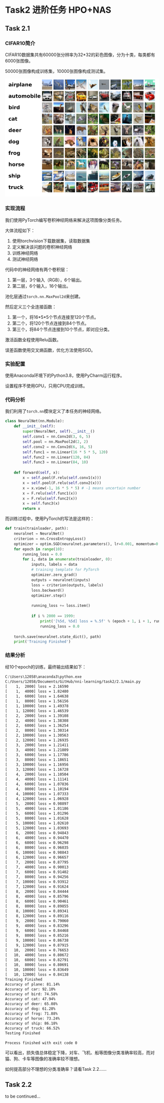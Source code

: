 # Task2 进阶任务 HPO+NAS

## Task 2.1

### CIFAR10简介

CIFAR10数据集共有60000张分辨率为32*32的彩色图像，分为十类，每类都有6000张图像。

50000张图像构成训练集，10000张图像构成测试集。

![](./Images/1.png)

### 实现流程

我们使用PyTorch编写卷积神经网络来解决这项图像分类任务。

大体流程如下：

1. 使用torchvision下载数据集，读取数据集
2. 定义解决该问题的卷积神经网络
3. 训练神经网络
4. 测试神经网络

代码中的神经网络有两个卷积层：

1. 第一层，3个输入（RGB），6个输出。
2. 第二层，6个输入，16个输出。

池化层通过`torch.nn.MaxPool2d`来创建。

然后定义三个全连接函数：
1. 第一个，将16\*5\*5个节点连接至120个节点。
2. 第二个，将120个节点连接到84个节点。
3. 第三个，将84个节点连接到10个节点，即对应分类。

激活函数全程使用Relu函数。

误差函数使用交叉熵函数，优化方法使用SGD。



### 实验配置

使用Anaconda环境下的Python3.8，使用PyCharm运行程序。

设置程序不使用GPU，只用CPU完成训练。

### 代码分析

我们利用了`torch.nn`模块定义了本任务的神经网络。


```python
class NeuralNet(nn.Module):
    def __init__(self):
        super(NeuralNet, self).__init__()
        self.conv1 = nn.Conv2d(3, 6, 5)
        self.pool = nn.MaxPool2d(2, 2)
        self.conv2 = nn.Conv2d(6, 16, 5)
        self.func1 = nn.Linear(16 * 5 * 5, 120)
        self.func2 = nn.Linear(120, 84)
        self.func3 = nn.Linear(84, 10)

    def forward(self, x):
        x = self.pool(F.relu(self.conv1(x)))
        x = self.pool(F.relu(self.conv2(x)))
        x = x.view(-1, 16 * 5 * 5) # -1 means uncertain number
        x = F.relu(self.func1(x))
        x = F.relu(self.func2(x))
        x = self.func3(x)
        return x

```

而训练过程中，使用PyTorch的写法是这样的：

```python
def train(trainloader, path):
    neuralnet = NeuralNet()
    criterion = nn.CrossEntropyLoss()
    optimizer = optim.SGD(neuralnet.parameters(), lr=0.001, momentum=0.9)
    for epoch in range(10):
        running_loss = 0.0
        for i, data in enumerate(trainloader, 0):
            inputs, labels = data
            # training template for PyTorch
            optimizer.zero_grad()
            outputs = neuralnet(inputs)
            loss = criterion(outputs, labels)
            loss.backward()
            optimizer.step()

            running_loss += loss.item()

            if i % 2000 == 1999:
                print('[%5d, %5d] loss = %.5f' % (epoch + 1, i + 1, running_loss / 2000))
                running_loss = 0.0

    torch.save(neuralnet.state_dict(), path)
    print('Training Finished')
```

### 结果分析

经10个epoch的训练，最终输出结果如下：

```
C:\Users\12058\anaconda3\python.exe C:/Users/12058/Documents/GitHub/nni-learning/task2/2.1/main.py
[    1,  2000] loss = 2.16590
[    1,  4000] loss = 1.82480
[    1,  6000] loss = 1.64638
[    1,  8000] loss = 1.56156
[    1, 10000] loss = 1.49378
[    1, 12000] loss = 1.46539
[    2,  2000] loss = 1.39108
[    2,  4000] loss = 1.38308
[    2,  6000] loss = 1.36254
[    2,  8000] loss = 1.30314
[    2, 10000] loss = 1.30563
[    2, 12000] loss = 1.26935
[    3,  2000] loss = 1.21411
[    3,  4000] loss = 1.21809
[    3,  6000] loss = 1.17786
[    3,  8000] loss = 1.18651
[    3, 10000] loss = 1.16956
[    3, 12000] loss = 1.16728
[    4,  2000] loss = 1.10504
[    4,  4000] loss = 1.11141
[    4,  6000] loss = 1.07836
[    4,  8000] loss = 1.10194
[    4, 10000] loss = 1.07333
[    4, 12000] loss = 1.06928
[    5,  2000] loss = 0.98897
[    5,  4000] loss = 1.01186
[    5,  6000] loss = 1.01296
[    5,  8000] loss = 1.01628
[    5, 10000] loss = 1.02610
[    5, 12000] loss = 1.03693
[    6,  2000] loss = 0.94843
[    6,  4000] loss = 0.94470
[    6,  6000] loss = 0.96298
[    6,  8000] loss = 0.96035
[    6, 10000] loss = 0.98843
[    6, 12000] loss = 0.96657
[    7,  2000] loss = 0.87795
[    7,  4000] loss = 0.90013
[    7,  6000] loss = 0.91402
[    7,  8000] loss = 0.94256
[    7, 10000] loss = 0.93912
[    7, 12000] loss = 0.91624
[    8,  2000] loss = 0.84444
[    8,  4000] loss = 0.85796
[    8,  6000] loss = 0.90461
[    8,  8000] loss = 0.89855
[    8, 10000] loss = 0.89341
[    8, 12000] loss = 0.89116
[    9,  2000] loss = 0.79060
[    9,  4000] loss = 0.83296
[    9,  6000] loss = 0.84468
[    9,  8000] loss = 0.85216
[    9, 10000] loss = 0.86738
[    9, 12000] loss = 0.87915
[   10,  2000] loss = 0.76653
[   10,  4000] loss = 0.80672
[   10,  6000] loss = 0.82791
[   10,  8000] loss = 0.80691
[   10, 10000] loss = 0.83649
[   10, 12000] loss = 0.84138
Training Finished
Accuracy of plane: 81.14%
Accuracy of car: 92.10%
Accuracy of bird: 74.58%
Accuracy of cat: 47.94%
Accuracy of deer: 65.08%
Accuracy of dog: 61.28%
Accuracy of frog: 71.88%
Accuracy of horse: 73.24%
Accuracy of ship: 86.18%
Accuracy of truck: 66.52%
Testing Finished

Process finished with exit code 0

```
可以看出，损失值总体稳定下降，对车、飞机、船等图像分类准确率较高，而对猫、狗、卡车等图像的准确率较不理想。

如何提高部分不理想的分类准确率？请看Task 2.2......


## Task 2.2

to be continued...